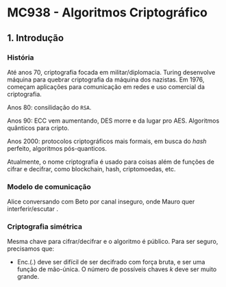 # MC938 - Algoritmos Criptográfico

## 1. Introdução

### História

Até anos 70, criptografia focada em militar/diplomacia. Turing desenvolve
máquina para quebrar criptografia da máquina dos nazistas. Em 1976, começam
 aplicações para comunicação em redes e uso comercial da criptografia.

Anos 80: consilidação do `RSA`.

Anos 90: ECC vem aumentando, DES morre e da lugar pro AES. Algoritmos 
quânticos para cripto.

Anos 2000: protocolos criptográficos mais formais, em busca do _hash_ perfeito,
algoritmos pós-quanticos.

Atualmente, o nome criptografia é usado para coisas além de funções de cifrar
e decifrar, como blockchain, hash, criptomoedas, etc.

### Modelo de comunicação

Alice conversando com Beto por canal inseguro, onde Mauro quer interferir/escutar
.

### Criptografia simétrica

Mesma chave para cifrar/decifrar e o algoritmo é público. Para ser seguro, precisamos que:

- Enc.(.) deve ser difícil de ser decifrado com força bruta, e ser uma função de mão-única. O número de possíveis chaves _k_ deve ser muito grande.
